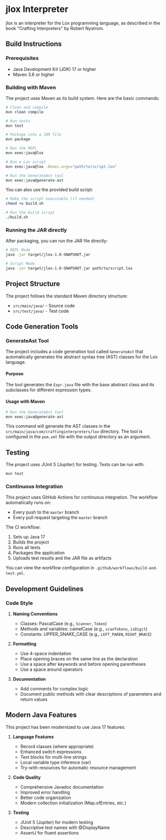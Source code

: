 # jlox Interpreter

jlox is an interpreter for the Lox programming language, as described in the book "Crafting Interpreters" by Robert Nystrom.

## Build Instructions

### Prerequisites
- Java Development Kit (JDK) 17 or higher
- Maven 3.6 or higher

### Building with Maven

The project uses Maven as its build system. Here are the basic commands:

```bash
# Clean and compile
mvn clean compile

# Run tests
mvn test

# Package into a JAR file
mvn package

# Run the REPL
mvn exec:java@lox

# Run a Lox script
mvn exec:java@lox -Dexec.args="path/to/script.lox"

# Run the GenerateAst tool
mvn exec:java@generate-ast
```

You can also use the provided build script:

```bash
# Make the script executable (if needed)
chmod +x build.sh

# Run the build script
./build.sh
```

### Running the JAR directly

After packaging, you can run the JAR file directly:

```bash
# REPL Mode
java -jar target/jlox-1.0-SNAPSHOT.jar

# Script Mode
java -jar target/jlox-1.0-SNAPSHOT.jar path/to/script.lox
```

## Project Structure

The project follows the standard Maven directory structure:

- `src/main/java/` - Source code
- `src/test/java/` - Test code

## Code Generation Tools

### GenerateAst Tool

The project includes a code generation tool called `GenerateAst` that automatically generates the abstract syntax tree (AST) classes for the Lox language.

#### Purpose
The tool generates the `Expr.java` file with the base abstract class and its subclasses for different expression types.

#### Usage with Maven
```bash
# Run the GenerateAst tool
mvn exec:java@generate-ast
```

This command will generate the AST classes in the `src/main/java/com/craftinginterpreters/lox` directory. The tool is configured in the `pom.xml` file with the output directory as an argument.

## Testing

The project uses JUnit 5 (Jupiter) for testing. Tests can be run with:

```bash
mvn test
```

### Continuous Integration

This project uses GitHub Actions for continuous integration. The workflow automatically runs on:
- Every push to the `master` branch
- Every pull request targeting the `master` branch

The CI workflow:
1. Sets up Java 17
2. Builds the project
3. Runs all tests
4. Packages the application
5. Uploads test results and the JAR file as artifacts

You can view the workflow configuration in `.github/workflows/build-and-test.yml`.

## Development Guidelines

### Code Style

1. **Naming Conventions**
   - Classes: PascalCase (e.g., `Scanner`, `Token`)
   - Methods and variables: camelCase (e.g., `scanTokens`, `isDigit`)
   - Constants: UPPER_SNAKE_CASE (e.g., `LEFT_PAREN`, `RIGHT_BRACE`)

2. **Formatting**
   - Use 4-space indentation
   - Place opening braces on the same line as the declaration
   - Use a space after keywords and before opening parentheses
   - Use a space around operators

3. **Documentation**
   - Add comments for complex logic
   - Document public methods with clear descriptions of parameters and return values

## Modern Java Features

This project has been modernized to use Java 17 features:

1. **Language Features**
   - Record classes (where appropriate)
   - Enhanced switch expressions
   - Text blocks for multi-line strings
   - Local variable type inference (var)
   - Try-with-resources for automatic resource management

2. **Code Quality**
   - Comprehensive Javadoc documentation
   - Improved error handling
   - Better code organization
   - Modern collection initialization (Map.ofEntries, etc.)

3. **Testing**
   - JUnit 5 (Jupiter) for modern testing
   - Descriptive test names with @DisplayName
   - AssertJ for fluent assertions